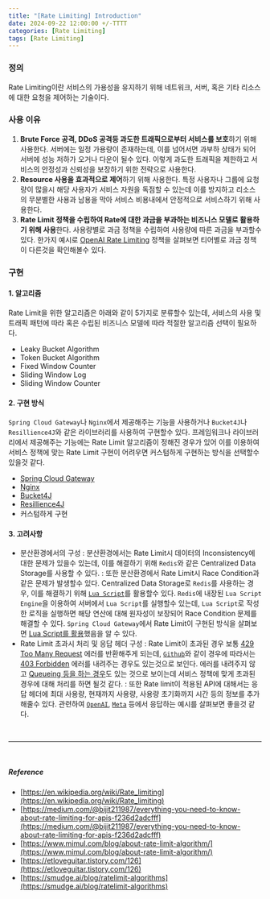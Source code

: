 ```yaml
---
title: "[Rate Limiting] Introduction"
date: 2024-09-22 12:00:00 +/-TTTT
categories: [Rate Limiting]
tags: [Rate Limiting]
---
```

### **정의**
Rate Limiting이란 서비스의 가용성을 유지하기 위해 네트워크, 서버, 혹은 기타 리소스에 대한 요청을 제어하는 기술이다.

### **사용 이유**
1. **Brute Force 공격, DDoS 공격등 과도한 트래픽으로부터 서비스를 보호**하기 위해 사용한다. 서버에는 일정 가용량이 존재하는데, 이를 넘어서면 과부하 상태가 되어 서버에 성능 저하가 오거나 다운이 될수 있다. 이렇게 과도한 트래픽을 제한하고 서비스의 안정성과 신뢰성을 보장하기 위한 전략으로 사용한다. 
2. **Resource 사용을 효과적으로 제어**하기 위해 사용한다. 특정 사용자나 그룹에 요청량이 많을시 해당 사용자가 서비스 자원을 독점할 수 있는데 이를 방지하고 리소스의 무분별한 사용과 남용을 막아 서비스 비용내에서 안정적으로 서비스하기 위해 사용한다.
3. **Rate Limit 정책을 수립하여 Rate에 대한 과금을 부과하는 비즈니스 모델로 활용하기 위해 사용**한다. 사용량별로 과금 정책을 수립하여 사용량에 따른 과금을 부과할수 있다. 한가지 예시로 [OpenAI Rate Limiting](https://platform.openai.com/docs/guides/rate-limits) 정책을 살펴보면 티어별로 과금 정책이 다른것을 확인해볼수 있다. 

### **구현**
#### 1. 알고리즘
Rate Limit을 위한 알고리즘은 아래와 같이 5가지로 분류할수 있는데, 서비스의 사용 및 트래픽 패턴에 따라 혹은 수립된 비즈니스 모델에 따라 적절한 알고리즘 선택이 필요하다.
- Leaky Bucket Algorithm
- Token Bucket Algorithm
- Fixed Window Counter
- Sliding Window Log
- Sliding Window Counter

#### 2. 구현 방식 
`Spring Cloud Gateway`나 `Nginx`에서 제공해주는 기능을 사용하거나 `Bucket4J`나 `Resillience4J`와 같은 라이브러리를 사용하여 구현할수 있다. 프레임워크나 라이브러리에서 제공해주는 기능에는 Rate Limit 알고리즘이 정해진 경우가 있어 이를 이용하여 서비스 정책에 맞는 Rate Limit 구현이 어려우면 커스텀하게 구현하는 방식을 선택할수 있을것 같다.
- [Spring Cloud Gateway](https://docs.spring.io/spring-cloud-gateway/reference/spring-cloud-gateway/gatewayfilter-factories/requestratelimiter-factory.html)
- [Nginx](https://blog.nginx.org/blog/rate-limiting-nginx)
- [Bucket4J](https://www.baeldung.com/spring-bucket4j)
- [Resillience4J](https://resilience4j.readme.io/docs/ratelimiter)
- 커스텀하게 구현

#### 3. 고려사항
- 분산환경에서의 구성
: 분산환경에서는 Rate Limit시 데이터의 Inconsistency에 대한 문제가 있을수 있는데, 이를 해결하기 위해 `Redis`와 같은 Centralized Data Storage를 사용할 수 있다.
: 또한 분산환경에서 Rate Limit시 Race Condition과 같은 문제가 발생할수 있다. Centralized Data Storage로 `Redis`를 사용하는 경우, 이를 해결하기 위해 [`Lua Script`](https://redis.io/docs/latest/develop/interact/programmability/eval-intro/)를 활용할수 있다. `Redis`에 내장된 `Lua Script Engine`을 이용하여 서버에서 `Lua Script`를 실행할수 있는데, `Lua Script`로 작성한 로직을 실행하면 해당 연산에 대해 원자성이 보장되어 Race Condition 문제를 해결할 수 있다. `Spring Cloud Gateway`에서 Rate Limit이 구현된 방식을 살펴보면 [Lua Script를 활용](https://github.com/spring-cloud/spring-cloud-gateway/blob/main/spring-cloud-gateway-server/src/main/resources/META-INF/scripts/request_rate_limiter.lua)했음을 알 수 있다.
- Rate Limit 초과시 처리 및 응답 헤더 구성
: Rate Limit이 초과된 경우 보통 [429 Too Many Request](https://developer.mozilla.org/en-US/docs/Web/HTTP/Status/429) 에러를 반환해주게 되는데, [`Github`](https://docs.github.com/en/rest/using-the-rest-api/rate-limits-for-the-rest-api?apiVersion=2022-11-28)와 같이 경우에 따라서는 [403 Forbidden](https://developer.mozilla.org/en-US/docs/Web/HTTP/Status/403) 에러를 내려주는 경우도 있는것으로 보인다. 에러를 내려주지 않고 [Queueing 등을 하는 경우](https://blogs.halodoc.io/taming-the-traffic-redis-and-lua-powered-sliding-window-rate-limiter-in-action/)도 있는 것으로 보이는데 서비스 정책에 맞게 초과된 경우에 대해 처리를 하면 될것 같다.
: 또한 Rate limit이 적용된 API에 대해서는 응답 헤더에 최대 사용량, 현재까지 사용량, 사용량 초기화까지 시간 등의 정보를 추가해줄수 있다. 관련하여 [`OpenAI`](https://platform.openai.com/docs/guides/rate-limits/rate-limits-in-headers), [`Meta`](https://developers.facebook.com/docs/graph-api/overview/rate-limiting/#--) 등에서 응답하는 예시를 살펴보면 좋을것 같다.

<br>

---

<br>

##### Reference
- [https://en.wikipedia.org/wiki/Rate_limiting](https://en.wikipedia.org/wiki/Rate_limiting)
- [https://medium.com/@bijit211987/everything-you-need-to-know-about-rate-limiting-for-apis-f236d2adcfff](https://medium.com/@bijit211987/everything-you-need-to-know-about-rate-limiting-for-apis-f236d2adcfff)
- [https://www.mimul.com/blog/about-rate-limit-algorithm/](https://www.mimul.com/blog/about-rate-limit-algorithm/)
- [https://etloveguitar.tistory.com/126](https://etloveguitar.tistory.com/126)
- [https://smudge.ai/blog/ratelimit-algorithms](https://smudge.ai/blog/ratelimit-algorithms)
